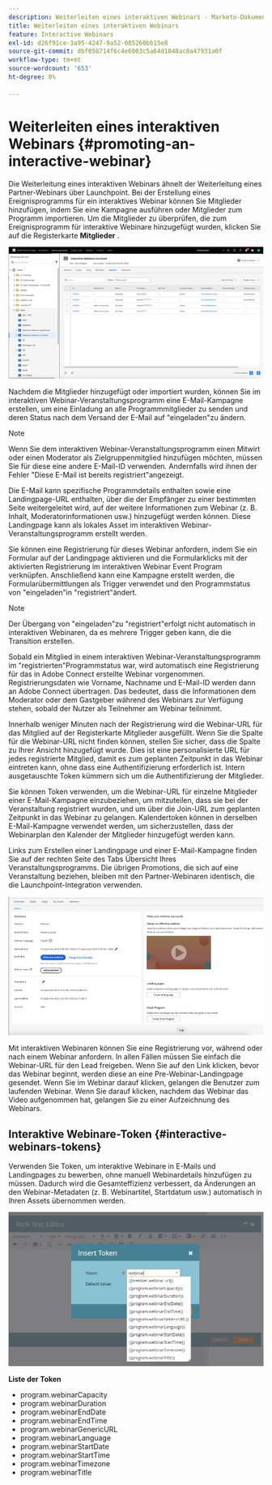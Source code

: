 ```yaml
---
description: Weiterleiten eines interaktiven Webinars - Marketo-Dokumente - Produktdokumentation
title: Weiterleiten eines interaktiven Webinars
feature: Interactive Webinars
exl-id: d26f91ce-3a95-4247-9a52-085260bb15e8
source-git-commit: dbf058714f6c4e6003c5a64d1048ac8a47931a0f
workflow-type: tm+mt
source-wordcount: '653'
ht-degree: 0%

---
```


# Weiterleiten eines interaktiven Webinars {#promoting-an-interactive-webinar}

Die Weiterleitung eines interaktiven Webinars ähnelt der Weiterleitung eines Partner-Webinars über Launchpoint. Bei der Erstellung eines Ereignisprogramms für ein interaktives Webinar können Sie Mitglieder hinzufügen, indem Sie eine Kampagne ausführen oder Mitglieder zum Programm importieren. Um die Mitglieder zu überprüfen, die zum Ereignisprogramm für interaktive Webinare hinzugefügt wurden, klicken Sie auf die Registerkarte **Mitglieder** .

![](assets/promoting-an-interactive-webinar-1.png)

Nachdem die Mitglieder hinzugefügt oder importiert wurden, können Sie im interaktiven Webinar-Veranstaltungsprogramm eine E-Mail-Kampagne erstellen, um eine Einladung an alle Programmmitglieder zu senden und deren Status nach dem Versand der E-Mail auf &quot;eingeladen&quot;zu ändern.

>[!NOTE]
>
>Wenn Sie dem interaktiven Webinar-Veranstaltungsprogramm einen Mitwirt oder einen Moderator als Zielgruppenmitglied hinzufügen möchten, müssen Sie für diese eine andere E-Mail-ID verwenden. Andernfalls wird ihnen der Fehler &quot;Diese E-Mail ist bereits registriert&quot;angezeigt.

Die E-Mail kann spezifische Programmdetails enthalten sowie eine Landingpage-URL enthalten, über die der Empfänger zu einer bestimmten Seite weitergeleitet wird, auf der weitere Informationen zum Webinar (z. B. Inhalt, Moderatorinformationen usw.) hinzugefügt werden können. Diese Landingpage kann als lokales Asset im interaktiven Webinar-Veranstaltungsprogramm erstellt werden.

Sie können eine Registrierung für dieses Webinar anfordern, indem Sie ein Formular auf der Landingpage aktivieren und die Formularklicks mit der aktivierten Registrierung im interaktiven Webinar Event Program verknüpfen. Anschließend kann eine Kampagne erstellt werden, die Formularübermittlungen als Trigger verwendet und den Programmstatus von &quot;eingeladen&quot;in &quot;registriert&quot;ändert.

>[!NOTE]
>
>Der Übergang von &quot;eingeladen&quot;zu &quot;registriert&quot;erfolgt nicht automatisch in interaktiven Webinaren, da es mehrere Trigger geben kann, die die Transition erstellen.

Sobald ein Mitglied in einem interaktiven Webinar-Veranstaltungsprogramm im &quot;registrierten&quot;Programmstatus war, wird automatisch eine Registrierung für das in Adobe Connect erstellte Webinar vorgenommen. Registrierungsdaten wie Vorname, Nachname und E-Mail-ID werden dann an Adobe Connect übertragen. Das bedeutet, dass die Informationen dem Moderator oder dem Gastgeber während des Webinars zur Verfügung stehen, sobald der Nutzer als Teilnehmer am Webinar teilnimmt.

Innerhalb weniger Minuten nach der Registrierung wird die Webinar-URL für das Mitglied auf der Registerkarte Mitglieder ausgefüllt. Wenn Sie die Spalte für die Webinar-URL nicht finden können, stellen Sie sicher, dass die Spalte zu Ihrer Ansicht hinzugefügt wurde. Dies ist eine personalisierte URL für jedes registrierte Mitglied, damit es zum geplanten Zeitpunkt in das Webinar eintreten kann, ohne dass eine Authentifizierung erforderlich ist. Intern ausgetauschte Token kümmern sich um die Authentifizierung der Mitglieder.

Sie können Token verwenden, um die Webinar-URL für einzelne Mitglieder einer E-Mail-Kampagne einzubeziehen, um mitzuteilen, dass sie bei der Veranstaltung registriert wurden, und um über die Join-URL zum geplanten Zeitpunkt in das Webinar zu gelangen. Kalendertoken können in derselben E-Mail-Kampagne verwendet werden, um sicherzustellen, dass der Webinarplan den Kalender der Mitglieder hinzugefügt werden kann.

Links zum Erstellen einer Landingpage und einer E-Mail-Kampagne finden Sie auf der rechten Seite des Tabs Übersicht Ihres Veranstaltungsprogramms. Die übrigen Promotions, die sich auf eine Veranstaltung beziehen, bleiben mit den Partner-Webinaren identisch, die die Launchpoint-Integration verwenden.

![](assets/promoting-an-interactive-webinar-2.png)

Mit interaktiven Webinaren können Sie eine Registrierung vor, während oder nach einem Webinar anfordern. In allen Fällen müssen Sie einfach die Webinar-URL für den Lead freigeben. Wenn Sie auf den Link klicken, bevor das Webinar beginnt, werden diese an eine Pre-Webinar-Landingpage gesendet. Wenn Sie im Webinar darauf klicken, gelangen die Benutzer zum laufenden Webinar. Wenn Sie darauf klicken, nachdem das Webinar das Video aufgenommen hat, gelangen Sie zu einer Aufzeichnung des Webinars.

## Interaktive Webinare-Token {#interactive-webinars-tokens}

Verwenden Sie Token, um interaktive Webinare in E-Mails und Landingpages zu bewerben, ohne manuell Webinardetails hinzufügen zu müssen. Dadurch wird die Gesamteffizienz verbessert, da Änderungen an den Webinar-Metadaten (z. B. Webinartitel, Startdatum usw.) automatisch in Ihren Assets übernommen werden.

![](assets/promoting-an-interactive-webinar-3.png)

**Liste der Token**

* program.webinarCapacity
* program.webinarDuration
* program.webinarEndDate
* program.webinarEndTime
* program.webinarGenericURL
* program.webinarLanguage
* program.webinarStartDate
* program.webinarStartTime
* program.webinarTimezone
* program.webinarTitle
